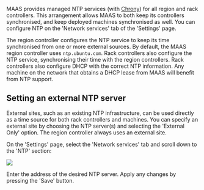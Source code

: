 <!-- deb-2-7-cli
||2.7|2.8|2.9|
|-----:|:-----:|:-----:|:-----:|
|Snap|[CLI](ntp-services-snap-2-7-cli/2958) ~ [UI](ntp-services-snap-2-7-ui/2959)|[CLI](ntp-services-snap-2-8-cli/2960) ~ [UI](ntp-services-snap-2-8-ui/2961)|[CLI](ntp-services-snap-2-9-cli/2962) ~ [UI](ntp-services-snap-2-9-ui/2963)|
|Packages|**CLI** ~ [UI](ntp-services-deb-2-7-ui/2965)|[CLI](ntp-services-deb-2-8-cli/2966) ~ [UI](ntp-services-deb-2-8-ui/2967)|[CLI](ntp-services-deb-2-9-cli/2968) ~ [UI](ntp-services-deb-2-9-ui/2969)|
 deb-2-7-cli -->

<!-- deb-2-7-ui
||2.7|2.8|2.9|
|-----:|:-----:|:-----:|:-----:|
|Snap|[CLI](ntp-services-snap-2-7-cli/2958) ~ [UI](ntp-services-snap-2-7-ui/2959)|[CLI](ntp-services-snap-2-8-cli/2960) ~ [UI](ntp-services-snap-2-8-ui/2961)|[CLI](ntp-services-snap-2-9-cli/2962) ~ [UI](ntp-services-snap-2-9-ui/2963)|
|Packages|[CLI](ntp-services-deb-2-7-cli/2964) ~ |**UI**|[CLI](ntp-services-deb-2-8-cli/2966) ~ [UI](ntp-services-deb-2-8-ui/2967)|[CLI](ntp-services-deb-2-9-cli/2968) ~ [UI](ntp-services-deb-2-9-ui/2969)|
 deb-2-7-ui -->

<!-- deb-2-8-cli
||2.7|2.8|2.9|
|-----:|:-----:|:-----:|:-----:|
|Snap|[CLI](ntp-services-snap-2-7-cli/2958) ~ [UI](ntp-services-snap-2-7-ui/2959)|[CLI](ntp-services-snap-2-8-cli/2960) ~ [UI](ntp-services-snap-2-8-ui/2961)|[CLI](ntp-services-snap-2-9-cli/2962) ~ [UI](ntp-services-snap-2-9-ui/2963)|
|Packages|[CLI](ntp-services-deb-2-7-cli/2964) ~ [UI](ntp-services-deb-2-7-ui/2965)||**CLI** ~ [UI](ntp-services-deb-2-8-ui/2967)|[CLI](ntp-services-deb-2-9-cli/2968) ~ [UI](ntp-services-deb-2-9-ui/2969)|
 deb-2-8-cli -->

<!-- deb-2-8-ui
||2.7|2.8|2.9|
|-----:|:-----:|:-----:|:-----:|
|Snap|[CLI](ntp-services-snap-2-7-cli/2958) ~ [UI](ntp-services-snap-2-7-ui/2959)|[CLI](ntp-services-snap-2-8-cli/2960) ~ [UI](ntp-services-snap-2-8-ui/2961)|[CLI](ntp-services-snap-2-9-cli/2962) ~ [UI](ntp-services-snap-2-9-ui/2963)|
|Packages|[CLI](ntp-services-deb-2-7-cli/2964) ~ [UI](ntp-services-deb-2-7-ui/2965)|[CLI](ntp-services-deb-2-8-cli/2966) ~ |**UI**|[CLI](ntp-services-deb-2-9-cli/2968) ~ [UI](ntp-services-deb-2-9-ui/2969)|
 deb-2-8-ui -->

<!-- deb-2-9-cli
||2.7|2.8|2.9|
|-----:|:-----:|:-----:|:-----:|
|Snap|[CLI](ntp-services-snap-2-7-cli/2958) ~ [UI](ntp-services-snap-2-7-ui/2959)|[CLI](ntp-services-snap-2-8-cli/2960) ~ [UI](ntp-services-snap-2-8-ui/2961)|[CLI](ntp-services-snap-2-9-cli/2962) ~ [UI](ntp-services-snap-2-9-ui/2963)|
|Packages|[CLI](ntp-services-deb-2-7-cli/2964) ~ [UI](ntp-services-deb-2-7-ui/2965)|[CLI](ntp-services-deb-2-8-cli/2966) ~ [UI](ntp-services-deb-2-8-ui/2967)||**CLI** ~ [UI](ntp-services-deb-2-9-ui/2969)|
 deb-2-9-cli -->

<!-- deb-2-9-ui
||2.7|2.8|2.9|
|-----:|:-----:|:-----:|:-----:|
|Snap|[CLI](ntp-services-snap-2-7-cli/2958) ~ [UI](ntp-services-snap-2-7-ui/2959)|[CLI](ntp-services-snap-2-8-cli/2960) ~ [UI](ntp-services-snap-2-8-ui/2961)|[CLI](ntp-services-snap-2-9-cli/2962) ~ [UI](ntp-services-snap-2-9-ui/2963)|
|Packages|[CLI](ntp-services-deb-2-7-cli/2964) ~ [UI](ntp-services-deb-2-7-ui/2965)|[CLI](ntp-services-deb-2-8-cli/2966) ~ [UI](ntp-services-deb-2-8-ui/2967)|[CLI](ntp-services-deb-2-9-cli/2968) ~ |**UI**|
 deb-2-9-ui -->

<!-- snap-2-7-cli
||2.7|2.8|2.9|
|-----:|:-----:|:-----:|:-----:|
|Snap|**CLI** ~ [UI](ntp-services-snap-2-7-ui/2959)|[CLI](ntp-services-snap-2-8-cli/2960) ~ [UI](ntp-services-snap-2-8-ui/2961)|[CLI](ntp-services-snap-2-9-cli/2962) ~ [UI](ntp-services-snap-2-9-ui/2963)|
|Packages|[CLI](ntp-services-deb-2-7-cli/2964) ~ [UI](ntp-services-deb-2-7-ui/2965)|[CLI](ntp-services-deb-2-8-cli/2966) ~ [UI](ntp-services-deb-2-8-ui/2967)|[CLI](ntp-services-deb-2-9-cli/2968) ~ [UI](ntp-services-deb-2-9-ui/2969)|
 snap-2-7-cli -->

<!-- snap-2-7-ui
||2.7|2.8|2.9|
|-----:|:-----:|:-----:|:-----:|
|Snap|[CLI](ntp-services-snap-2-7-cli/2958) ~ |**UI**|[CLI](ntp-services-snap-2-8-cli/2960) ~ [UI](ntp-services-snap-2-8-ui/2961)|[CLI](ntp-services-snap-2-9-cli/2962) ~ [UI](ntp-services-snap-2-9-ui/2963)|
|Packages|[CLI](ntp-services-deb-2-7-cli/2964) ~ [UI](ntp-services-deb-2-7-ui/2965)|[CLI](ntp-services-deb-2-8-cli/2966) ~ [UI](ntp-services-deb-2-8-ui/2967)|[CLI](ntp-services-deb-2-9-cli/2968) ~ [UI](ntp-services-deb-2-9-ui/2969)|
 snap-2-7-ui -->

<!-- snap-2-8-cli
||2.7|2.8|2.9|
|-----:|:-----:|:-----:|:-----:|
|Snap|[CLI](ntp-services-snap-2-7-cli/2958) ~ [UI](ntp-services-snap-2-7-ui/2959)||**CLI** ~ [UI](ntp-services-snap-2-8-ui/2961)|[CLI](ntp-services-snap-2-9-cli/2962) ~ [UI](ntp-services-snap-2-9-ui/2963)|
|Packages|[CLI](ntp-services-deb-2-7-cli/2964) ~ [UI](ntp-services-deb-2-7-ui/2965)|[CLI](ntp-services-deb-2-8-cli/2966) ~ [UI](ntp-services-deb-2-8-ui/2967)|[CLI](ntp-services-deb-2-9-cli/2968) ~ [UI](ntp-services-deb-2-9-ui/2969)|
 snap-2-8-cli -->

<!-- snap-2-8-ui
||2.7|2.8|2.9|
|-----:|:-----:|:-----:|:-----:|
|Snap|[CLI](ntp-services-snap-2-7-cli/2958) ~ [UI](ntp-services-snap-2-7-ui/2959)|[CLI](ntp-services-snap-2-8-cli/2960) ~ |**UI**|[CLI](ntp-services-snap-2-9-cli/2962) ~ [UI](ntp-services-snap-2-9-ui/2963)|
|Packages|[CLI](ntp-services-deb-2-7-cli/2964) ~ [UI](ntp-services-deb-2-7-ui/2965)|[CLI](ntp-services-deb-2-8-cli/2966) ~ [UI](ntp-services-deb-2-8-ui/2967)|[CLI](ntp-services-deb-2-9-cli/2968) ~ [UI](ntp-services-deb-2-9-ui/2969)|
 snap-2-8-ui -->

<!-- snap-2-9-cli
||2.7|2.8|2.9|
|-----:|:-----:|:-----:|:-----:|
|Snap|[CLI](ntp-services-snap-2-7-cli/2958) ~ [UI](ntp-services-snap-2-7-ui/2959)|[CLI](ntp-services-snap-2-8-cli/2960) ~ [UI](ntp-services-snap-2-8-ui/2961)||**CLI** ~ [UI](ntp-services-snap-2-9-ui/2963)|
|Packages|[CLI](ntp-services-deb-2-7-cli/2964) ~ [UI](ntp-services-deb-2-7-ui/2965)|[CLI](ntp-services-deb-2-8-cli/2966) ~ [UI](ntp-services-deb-2-8-ui/2967)|[CLI](ntp-services-deb-2-9-cli/2968) ~ [UI](ntp-services-deb-2-9-ui/2969)|
 snap-2-9-cli -->

<!-- snap-2-9-ui
||2.7|2.8|2.9|
|-----:|:-----:|:-----:|:-----:|
|Snap|[CLI](ntp-services-snap-2-7-cli/2958) ~ [UI](ntp-services-snap-2-7-ui/2959)|[CLI](ntp-services-snap-2-8-cli/2960) ~ [UI](ntp-services-snap-2-8-ui/2961)|[CLI](ntp-services-snap-2-9-cli/2962) ~ |**UI**|
|Packages|[CLI](ntp-services-deb-2-7-cli/2964) ~ [UI](ntp-services-deb-2-7-ui/2965)|[CLI](ntp-services-deb-2-8-cli/2966) ~ [UI](ntp-services-deb-2-8-ui/2967)|[CLI](ntp-services-deb-2-9-cli/2968) ~ [UI](ntp-services-deb-2-9-ui/2969)|
 snap-2-9-ui -->

MAAS provides managed NTP services (with [Chrony](https://chrony.tuxfamily.org/)) for all region and rack controllers. This arrangement allows MAAS to both keep its controllers synchronised, and keep deployed machines synchronised as well. You can configure NTP on the 'Network services' tab of the 'Settings' page.

The region controller configures the NTP service to keep its time synchronised from one or more external sources. By default, the MAAS region controller uses `ntp.ubuntu.com`. Rack controllers also configure the NTP service, synchronising their time with the region controllers.  Rack controllers also configure DHCP with the correct NTP information. Any machine on the network that obtains a DHCP lease from MAAS will benefit from NTP support.

<h2 id="heading--setting-ntp-server">Setting an external NTP server</h2>

External sites, such as an existing NTP infrastructure, can be used directly as a time source for both rack controllers and machines. You can specify an external site by choosing the NTP server(s) and selecting the 'External Only' option. The region controller always uses an external site.

On the 'Settings' page, select the 'Network services' tab and scroll down to the 'NTP' section:

<a href="https://assets.ubuntu.com/v1/69180b4a-installconfig-network-ntp__2.6-configure-ntp.png" target = "_blank"><img src="https://assets.ubuntu.com/v1/69180b4a-installconfig-network-ntp__2.6-configure-ntp.png"></a>

Enter the address of the desired NTP server. Apply any changes by pressing the 'Save' button.

<!-- LINKS -->